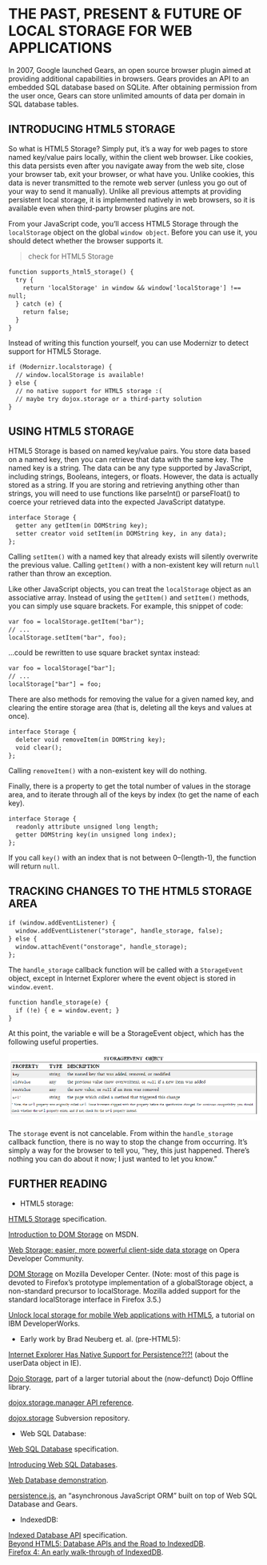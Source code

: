 # THE PAST, PRESENT & FUTURE OF LOCAL STORAGE FOR WEB APPLICATIONS


In 2007, Google launched Gears, an open source browser plugin aimed at providing additional capabilities in browsers. Gears provides an API to an embedded SQL database based on SQLite. After obtaining permission from the user once, Gears can store unlimited amounts of data per domain in SQL database tables.<br>

## INTRODUCING HTML5 STORAGE

So what is HTML5 Storage? Simply put, it’s a way for web pages to store named key/value pairs locally, within the client web browser. Like cookies, this data persists even after you navigate away from the web site, close your browser tab, exit your browser, or what have you. Unlike cookies, this data is never transmitted to the remote web server (unless you go out of your way to send it manually). Unlike all previous attempts at providing persistent local storage, it is implemented natively in web browsers, so it is available even when third-party browser plugins are not.<br>

From your JavaScript code, you’ll access HTML5 Storage through the `localStorage` object on the global `window object`. Before you can use it, you should detect whether the browser supports it.<br>

> check for HTML5 Storage

```
function supports_html5_storage() {
  try {
    return 'localStorage' in window && window['localStorage'] !== null;
  } catch (e) {
    return false;
  }
}
```

Instead of writing this function yourself, you can use Modernizr to detect support for HTML5 Storage.<br>

```
if (Modernizr.localstorage) {
  // window.localStorage is available!
} else {
  // no native support for HTML5 storage :(
  // maybe try dojox.storage or a third-party solution
}
```

## USING HTML5 STORAGE

HTML5 Storage is based on named key/value pairs. You store data based on a named key, then you can retrieve that data with the same key. The named key is a string. The data can be any type supported by JavaScript, including strings, Booleans, integers, or floats. However, the data is actually stored as a string. If you are storing and retrieving anything other than strings, you will need to use functions like parseInt() or parseFloat() to coerce your retrieved data into the expected JavaScript datatype.<br>

```
interface Storage {
  getter any getItem(in DOMString key);
  setter creator void setItem(in DOMString key, in any data);
};
```

Calling `setItem()` with a named key that already exists will silently overwrite the previous value. Calling `getItem()` with a non-existent key will return `null` rather than throw an exception.

Like other JavaScript objects, you can treat the `localStorage` object as an associative array. Instead of using the `getItem()` and `setItem()` methods, you can simply use square brackets. For example, this snippet of code:<br>

```
var foo = localStorage.getItem("bar");
// ...
localStorage.setItem("bar", foo);
```

…could be rewritten to use square bracket syntax instead:<br>

```
var foo = localStorage["bar"];
// ...
localStorage["bar"] = foo;
```

There are also methods for removing the value for a given named key, and clearing the entire storage area (that is, deleting all the keys and values at once).<br>

```
interface Storage {
  deleter void removeItem(in DOMString key);
  void clear();
};
```

Calling `removeItem()` with a non-existent key will do nothing.<br>

Finally, there is a property to get the total number of values in the storage area, and to iterate through all of the keys by index (to get the name of each key).<br>

```
interface Storage {
  readonly attribute unsigned long length;
  getter DOMString key(in unsigned long index);
};
```

If you call `key()` with an index that is not between 0–(length-1), the function will return `null`.


## TRACKING CHANGES TO THE HTML5 STORAGE AREA

```
if (window.addEventListener) {
  window.addEventListener("storage", handle_storage, false);
} else {
  window.attachEvent("onstorage", handle_storage);
};
```

The `handle_storage` callback function will be called with a `StorageEvent` object, except in Internet Explorer where the event object is stored in `window.event`.<br>

```
function handle_storage(e) {
  if (!e) { e = window.event; }
}
```

At this point, the variable e will be a StorageEvent object, which has the following useful properties.<br>

![](img/html5-storage.png)

The `storage` event is not cancelable. From within the `handle_storage` callback function, there is no way to stop the change from occurring. It’s simply a way for the browser to tell you, “hey, this just happened. There’s nothing you can do about it now; I just wanted to let you know.”<br>


## FURTHER READING



+ HTML5 storage:

[HTML5 Storage](https://w3c.github.io/webstorage/) specification.<br>

[Introduction to DOM Storage](https://msdn.microsoft.com/en-us/library/cc197062(VS.85).aspx) on MSDN.<br>

[Web Storage: easier, more powerful client-side data storage](https://dev.opera.com/articles/web-storage/) on Opera Developer Community.<br>

[DOM Storage](https://developer.mozilla.org/en-US/docs/Web/API/Web_Storage_API) on Mozilla Developer Center. (Note: most of this page is devoted to Firefox’s prototype implementation of a globalStorage object, a non-standard precursor to localStorage. Mozilla added support for the standard localStorage interface in Firefox 3.5.)<br>

[Unlock local storage for mobile Web applications with HTML5](http://www.ibm.com/developerworks/xml/library/x-html5mobile2/), a tutorial on IBM DeveloperWorks.<br>

- Early work by Brad Neuberg et. al. (pre-HTML5):<br>

[Internet Explorer Has Native Support for Persistence?!?!](http://codinginparadise.org/weblog/2005/08/ajax-internet-explorer-has-native.html) (about the userData object in IE).<br>

[Dojo Storage](https://docs.google.com/document/d/11rbFKnr2_1rkpblQ9X-zyqxCsEHrDgHm1m1oTFK34PU/preview#dojo_storage), part of a larger tutorial about the (now-defunct) Dojo Offline library.<br>

[dojox.storage.manager API reference](http://api.dojotoolkit.org/jsdoc/HEAD/dojox.storage.manager).<br>

[dojox.storage](http://svn.dojotoolkit.org/src/dojox/trunk/storage/) Subversion repository.<br>

* Web SQL Database:<br>

[Web SQL Database](http://svn.dojotoolkit.org/src/dojox/trunk/storage/) specification.<br>

[Introducing Web SQL Databases](https://dev.w3.org/html5/webdatabase/).<br>

[Web Database demonstration](http://html5demos.com/database).<br>

[persistence.js](http://zef.me/2774/persistence-js-an-asynchronous-javascript-orm-for-html5gears), an “asynchronous JavaScript ORM” built on top of Web SQL Database and Gears.<br>

+ IndexedDB:<br>

[Indexed Database API](http://dev.w3.org/2006/webapi/IndexedDB/) specification.<br>
[Beyond HTML5: Database APIs and the Road to IndexedDB](http://hacks.mozilla.org/2010/06/beyond-html5-database-apis-and-the-road-to-indexeddb/).<br>
[Firefox 4: An early walk-through of IndexedDB](https://hacks.mozilla.org/2010/06/comparing-indexeddb-and-webdatabase/).<br>




















